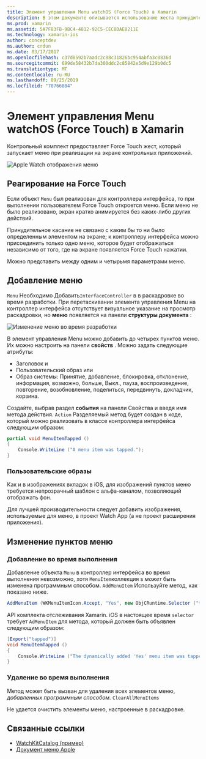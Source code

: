 ```yaml
---
title: Элемент управления Menu watchOS (Force Touch) в Xamarin
description: В этом документе описывается использование жеста принудительного касания watchOS в Xamarin. В нем рассматривается реакция на принудительное касание, Добавление меню и изменение пунктов меню.
ms.prod: xamarin
ms.assetid: 5A7F83FB-9BC4-4812-92C5-CEC8DAE8211E
ms.technology: xamarin-ios
author: conceptdev
ms.author: crdun
ms.date: 03/17/2017
ms.openlocfilehash: c37d8592b7aadc2c88c31826bc954abfa3c0836d
ms.sourcegitcommit: 699de58432b7da300ddc2c85842e5d9e129b0dc5
ms.translationtype: MT
ms.contentlocale: ru-RU
ms.lasthandoff: 09/25/2019
ms.locfileid: "70766804"
---
```

# <a name="watchos-menu-control-force-touch-in-xamarin"></a>Элемент управления Menu watchOS (Force Touch) в Xamarin

Контрольный комплект предоставляет Force Touch жест, который запускает меню при реализации на экране контрольных приложений.

![](menu-images/menu.png "Apple Watch отображения меню")
<!-- watch image courtesy of http://infinitapps.com/bezel/ -->

## <a name="responding-to-force-touch"></a>Реагирование на Force Touch

Если объект `Menu` был реализован для контроллера интерфейса, то при выполнении пользователем Force Touch откроется меню. Если меню не было реализовано, экран кратко анимируется без каких-либо других действий.

Принудительное касание не связано с каким бы то ни было определенным элементом на экране; к контроллеру интерфейса можно присоединить только одно меню, которое будет отображаться независимо от того, где на экране появляется Force Touch нажатии.

Можно представить между одним и четырьмя параметрами меню.

## <a name="adding-a-menu"></a>Добавление меню

`Menu` Необходимо Добавить`InterfaceController` в в раскадровке во время разработки. При перетаскивании элемента управления Menu на контроллер интерфейса отсутствует визуальное указание на просмотр раскадровки, но **меню** появляется на панели **структуры документа** :

![](menu-images/menu-action.png "Изменение меню во время разработки")

В элемент управления Menu можно добавить до четырех пунктов меню. Их можно настроить на панели **свойств** . Можно задать следующие атрибуты:

- Заголовок и
- Пользовательский образ или
- Образ системы: Принятие, добавление, блокировка, отклонение, информация, возможно, больше, Выкл., пауза, воспроизведение, повторение, возобновление, поделиться, передвинуть, докладчик, корзина.

Создайте, выбрав раздел **события** на панели Свойства и введя имя метода действия. `Action` Разделяемый метод будет создан в коде, который можно реализовать в классе контроллера интерфейса следующим образом:

```csharp
partial void MenuItemTapped ()
{
    Console.WriteLine ("A menu item was tapped.");
}
```

### <a name="custom-images"></a>Пользовательские образы

Как и в изображениях вкладок в iOS, для изображений пунктов меню требуется непрозрачный шаблон с альфа-каналом, позволяющий отображать фон.

Для лучшей производительности следует добавить изображения, используемые для меню, в проект Watch App (а не проект расширения приложения).

## <a name="changing-the-menu-items"></a>Изменение пунктов меню

<!--
### Design Time Items

Menu items added the storyboard can be shown and hidden programmatically.
-->

### <a name="adding-at-runtime"></a>Добавление во время выполнения

Добавление объекта `Menu` в контроллер интерфейса во время выполнения невозможно, хотя `MenuItem`коллекция s *может* быть изменена программным способом.
`AddMenuItem` Используйте метод, как показано ниже.

```csharp
AddMenuItem (WKMenuItemIcon.Accept, "Yes", new ObjCRuntime.Selector ("tapped"));
```

API комплекта отслеживания Xamarin. iOS в настоящее время `selector` требует `AdMenuItem` для метода, который должен быть объявлен следующим образом:

```csharp
[Export("tapped")]
void MenuItemTapped ()
{
    Console.WriteLine ("The dynamically added 'Yes' menu item was tapped.");
}
```

### <a name="removing-at-runtime"></a>Удаление во время выполнения

Метод может быть вызван для удаления всех элементов меню, *добавленных программным способом.* `ClearAllMenuItems`

Не удается очистить элементы меню, настроенные в раскадровке.

## <a name="related-links"></a>Связанные ссылки

- [WatchKitCatalog (пример)](https://docs.microsoft.com/samples/xamarin/ios-samples/watchos-watchkitcatalog)
- [Документ меню Apple](https://developer.apple.com/library/prerelease/ios/documentation/General/Conceptual/WatchKitProgrammingGuide/Menus.html)

